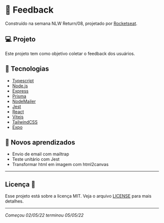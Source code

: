 # 👊 Feedback

Construído na semana NLW Return/08, projetado por [Rocketseat](https://rocketseat.com.br/).

## 💻 Projeto

Este projeto tem como objetivo coletar o feedback dos usuários.

## 🦾 Tecnologias

- [Typescript](https://www.typescriptlang.org/)
- [Node.js](https://nodejs.org/en/)
- [Express](https://express.com/)
- [Prisma](https://www.prisma.io/)
- [NodeMailer](https://nodemailer.com/)
- [Jest](https://jestjs.io/)
- [React](https://reactjs.org/)
- [Vitejs](https://vitejs.dev/)
- [TailwindCSS](https://tailwindcss.com/)
- [Expo](https://expo.io/)

## 🤯 Novos aprendizados

- Envio de email com mailtrap
- Teste unitário com Jest
- Transformar html em imagem com html2canvas

---

## Licença 📝

Esse projeto está sobre a licença MIT. Veja o arquivo [LICENSE](https://raw.githubusercontent.com/DenisMedeirosSDK/Rocketseat-events/master/LICENSE) para mais detalhes.

---

_Começou 02/05/22 terminou 05/05/22_
